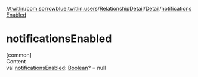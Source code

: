 //[twitlin](../../../index.md)/[com.sorrowblue.twitlin.users](../../index.md)/[RelationshipDetail](../index.md)/[Detail](index.md)/[notificationsEnabled](notifications-enabled.md)



# notificationsEnabled  
[common]  
Content  
val [notificationsEnabled](notifications-enabled.md): [Boolean](https://kotlinlang.org/api/latest/jvm/stdlib/kotlin/-boolean/index.html)? = null  



